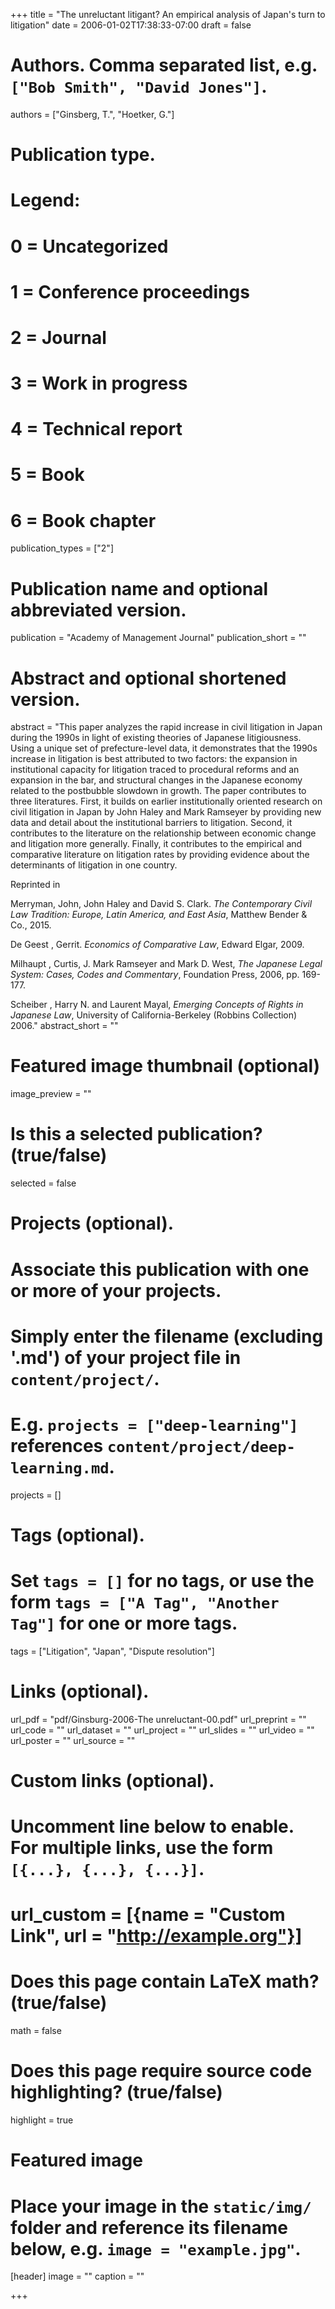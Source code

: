 +++
title = "The unreluctant litigant? An empirical analysis of Japan's turn to litigation"
date = 2006-01-02T17:38:33-07:00
draft = false

# Authors. Comma separated list, e.g. `["Bob Smith", "David Jones"]`.
authors = ["Ginsberg, T.", "Hoetker, G."]

# Publication type.
# Legend:
# 0 = Uncategorized
# 1 = Conference proceedings
# 2 = Journal
# 3 = Work in progress
# 4 = Technical report
# 5 = Book
# 6 = Book chapter
publication_types = ["2"]

# Publication name and optional abbreviated version.
publication = "Academy of Management Journal"
publication_short = ""

# Abstract and optional shortened version.
abstract = "This paper analyzes the rapid increase in civil litigation in Japan during the 1990s in light of existing theories of Japanese litigiousness. Using a unique set of prefecture-level data, it demonstrates that the 1990s increase in litigation is best attributed to two factors: the expansion in institutional capacity for litigation traced to procedural reforms and an expansion in the bar, and structural changes in the Japanese economy related to the postbubble slowdown in growth. The paper contributes to three literatures. First, it builds on earlier institutionally oriented research on civil litigation in Japan by John Haley and Mark Ramseyer by providing new data and detail about the institutional barriers to litigation. Second, it contributes to the literature on the relationship between economic change and litigation more generally. Finally, it contributes to the empirical and comparative literature on litigation rates by providing evidence about the determinants of litigation in one country. <p>Reprinted in <p>Merryman, John, John Haley and David S. Clark. _The Contemporary Civil Law Tradition: Europe, Latin America, and East Asia_, Matthew Bender & Co., 2015.<p>De Geest , Gerrit. _Economics of Comparative Law_, Edward Elgar, 2009.<p>Milhaupt , Curtis, J. Mark Ramseyer and Mark D. West, _The Japanese Legal System: Cases, Codes and Commentary_, Foundation Press, 2006, pp. 169-177.<p>Scheiber , Harry N. and Laurent Mayal, _Emerging Concepts of Rights in Japanese Law_, University of California-Berkeley (Robbins Collection) 2006."
abstract_short = ""

# Featured image thumbnail (optional)
image_preview = ""

# Is this a selected publication? (true/false)
selected = false

# Projects (optional).
#   Associate this publication with one or more of your projects.
#   Simply enter the filename (excluding '.md') of your project file in `content/project/`.
#   E.g. `projects = ["deep-learning"]` references `content/project/deep-learning.md`.
projects = []

# Tags (optional).
#   Set `tags = []` for no tags, or use the form `tags = ["A Tag", "Another Tag"]` for one or more tags.
tags = ["Litigation", "Japan", "Dispute resolution"]

# Links (optional).
url_pdf = "pdf/Ginsburg-2006-The unreluctant-00.pdf"
url_preprint = ""
url_code = ""
url_dataset = ""
url_project = ""
url_slides = ""
url_video = ""
url_poster = ""
url_source = ""

# Custom links (optional).
#   Uncomment line below to enable. For multiple links, use the form `[{...}, {...}, {...}]`.
# url_custom = [{name = "Custom Link", url = "http://example.org"}]

# Does this page contain LaTeX math? (true/false)
math = false

# Does this page require source code highlighting? (true/false)
highlight = true

# Featured image
# Place your image in the `static/img/` folder and reference its filename below, e.g. `image = "example.jpg"`.
[header]
image = ""
caption = ""

+++
